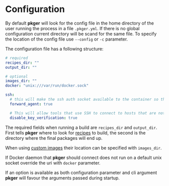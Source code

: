 # Configuration

By default **pkger** will look for the config file in the home directory of the user running the process in a file
`.pkger.yml`. If there is no global configuration current directory will be scand for the same file. To specify the
location of the config file use `--config` or `-c` parameter.

The configuration file has a following structure:

```yaml
# required
recipes_dir: ""
output_dir: ""

# optional
images_dir: ""
docker: "unix:///var/run/docker.sock"

ssh:
  # this will make the ssh auth socket available to the container so that it can use private keys from the host.
  forward_agent: true

  # This will allow tools that use SSH to connect to hosts that are not present in the `known_hosts` file
  disable_key_verification: true
```

The required fields when running a build are `recipes_dir` and `output_dir`. First tells **pkger** where to look for
[recipes](./recipes.md) to build, the second is the directory where the final packages will end up.

When using [custom images](./images.md) their location can be specified with `images_dir`.

If Docker daemon that **pkger** should connect does not run on a default unix socket override the uri with `docker`
parameter.

If an option is available as both configuration parameter and cli argument **pkger** will favour the arguments passed
during startup.

